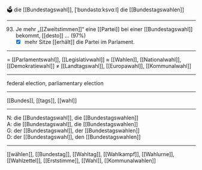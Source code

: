 🗳️ die [[Bundestagswahl]], [ˈbʊndəstɑːksvɑːl]
die [[Bundestagswahlen]]

---

93. Je mehr „[[Zweitstimmen]]“ eine [[Partei]] bei einer [[Bundestagswahl]] bekommt, [[desto]] … (97%)
    - [x] mehr Sitze [[erhält]] die Partei im Parlament.

---

= [[Parlamentswahl]], [[Legislativwahl]]
≈ [[Wahlen]], [[Nationalwahl]], [[Demokratiewahl]]
≠ [[Landtagswahl]], [[Europawahl]], [[Kommunalwahl]]

---

federal election, parliamentary election

---

[[Bundes]], [[tags]], [[wahl]]

---

N: die [[Bundestagswahl]], die [[Bundestagswahlen]]  
A: die [[Bundestagswahl]], die [[Bundestagswahlen]]  
G: der [[Bundestagswahl]], der [[Bundestagswahlen]]  
D: der [[Bundestagswahl]], den [[Bundestagswahlen]]

---

[[wählen]], [[Bundestag]], [[Wahltag]], [[Wahlkampf]], [[Wahlurne]], [[Wahlzettel]], [[Erststimme]], [[Wahl]], [[Kommunalwahlen]]
